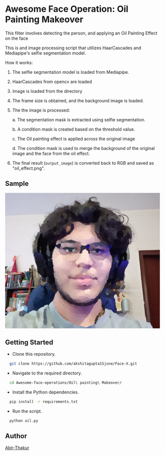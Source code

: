 # Awesome Face Operation: Oil Painting Makeover
This filter involves detecting the person, 
and applying an Oil Painting Effect on the face

This is and image processing script that utilizes HaarCascades
and Mediapipe's selfie segmentation model.

How it works:

1. The selfie segmentation model is loaded from Mediapipe.

2. HaarCascades from opencv are loaded

3. Image is loaded from the directory

4. The frame size is obtained, and the background image is loaded.

5. The the image is processed:

   a. The segmentation mask is extracted using selfie segmentation.

   b. A condition mask is created based on the threshold value.

   c. The Oil painting effect is applied across the original image

   d. The condition mask is used to merge the background of the original 
      image and the face from the oil effect.

6. The final result (`output_image`) is converted back to RGB and saved as "oil_effect.png".

## Sample

![output](oil_effect.png)

## Getting Started

* Clone this repository.
```bash
  git clone https://github.com/akshitagupta15june/Face-X.git
```
* Navigate to the required directory.
```bash
  cd Awesome-face-operations/Oil\ painting\ Makeover/

```
* Install the Python dependencies.

```bash
  pip install -r requirements.txt
```
* Run the script.
```bash
  python oil.py
```

## Author

[Abir-Thakur](https://github.com/Inferno2211)

